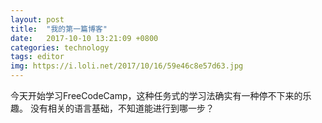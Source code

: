 ```yaml
---
layout: post
title:  "我的第一篇博客"
date:   2017-10-10 13:21:09 +0800
categories: technology
tags: editor
img: https://i.loli.net/2017/10/16/59e46c8e57d63.jpg
---
```

今天开始学习FreeCodeCamp，这种任务式的学习法确实有一种停不下来的乐趣。
没有相关的语言基础，不知道能进行到哪一步？
